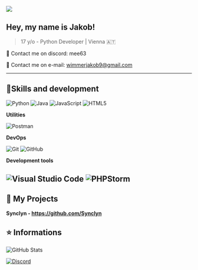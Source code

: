 ![](https://komarev.com/ghpvc/?username=Mee632&color=006bed)

## Hey, my name is <strong>Jakob!</strong>

> 17 y/o - Python Developer | Vienna 🇦🇹

💬 Contact me on discord: mee63

📧 Contact me on e-mail: wimmerjakob9@gmail.com

---

## 🚀Skills and development

![Python]([https://img.shields.io/badge/-PHP-333333?style=flat&logo=php](https://img.shields.io/badge/Python-3776AB.svg?style=for-the-badge&logo=Python&logoColor=white))
![Java](https://img.shields.io/badge/-Java-333333?style=flat&logo=Java&logoColor=007396)
![JavaScript](https://img.shields.io/badge/-JavaScript-333333?style=flat&logo=javascript)
![HTML5](https://img.shields.io/badge/-HTML5-333333?style=flat&logo=HTML5)

**Utilities**

![Postman](https://img.shields.io/badge/-Postman-333333?style=flat&logo=postman)

**DevOps**

![Git](https://img.shields.io/badge/-Git-333333?style=flat&logo=git)
![GitHub](https://img.shields.io/badge/-GitHub-333333?style=flat&logo=github)

**Development tools**

![Visual Studio Code](https://img.shields.io/badge/-Visual%20Studio%20Code-333333?style=flat&logo=visual-studio-code&logoColor=007ACC)
![PHPStorm](https://img.shields.io/badge/-PHPStorm-333333?style=flat&logo=phpstorm)
---

## 📜 My Projects

**Synclyn - https://github.com/Synclyn**

## ⭐ Informations

![GitHub Stats](https://github-readme-stats.vercel.app/api?username=ceepkev77&show_icons=true)

[![Discord](https://discord.c99.nl/widget/theme-1/800775745488158771.png)](#)
